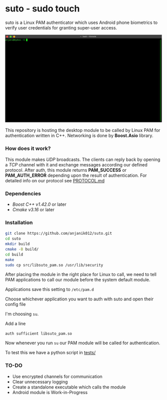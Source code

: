 # suto - sudo touch

suto is a Linux PAM authenticator which uses Android phone biometrics to verify user credentials for granting super-user
access.

![demo](demo.gif)

This repository is hosting the desktop module to be called by Linux PAM for authentication written in C++. 
Networking is done by **Boost.Asio** library.

### How does it work?

This module makes _UDP_ broadcasts. The clients can reply back by opening a _TCP_ channel
with it and exchange messages according our defined protocol. After auth, this module returns
__PAM_SUCCESS__ or __PAM_AUTH_ERROR__ depending upon the result of authentication. For detailed 
info on our protocol see [PROTOCOL.md](src/protocol/PROTOCOL.md)

### Dependencies

* _Boost C++ v1.42.0_ or later
* _Cmake v3.16_ or later

### Installation

```sh
git clone https://github.com/anjanik012/suto.git
cd suto
mkdir build
cmake -B build/
cd build
make
sudo cp src/libsuto_pam.so /usr/lib/security
```

After placing the module in the right place for Linux to call, we need to tell
PAM applications to call our module before the system default module.

Applications save this setting to `/etc/pam.d`

Choose whichever application you want to auth with suto and open their config file

I'm choosing `su`.

Add a line 

`auth sufficient libsuto_pam.so`

Now whenever you run `su` our PAM module will be called for authentication.

To test this we have a python script in [tests/](/tests)

### TO-DO

* Use encrypted channels for communication
* Clear unnecessary logging
* Create a standalone executable which calls the module
* Android module is Work-in-Progress



<!-- ### Work done

* **Device detection over _UDP_** - This desktop module broadcasts _UDP_ packets with _SUTO_UDP_HELLO_ message on receiver
port _2020_ and listens for _TCP_ connection on sender port _2021_ asynchronously. 

* **TCP connection established with detected device**- The device upon receiving the broadcast message attempts to connect
with the desktop over _TCP_ and succeeds.

* **Authentication Protocol works** - The implementation of protocol in file `PROTOCOL.md` works. 

* **Sample test**- A test is written in python which mimics the behaviour of actual android client yet to be written. -->
